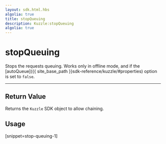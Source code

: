 ```yaml
---
layout: sdk.html.hbs
algolia: true
title: stopQueuing
description: Kuzzle:stopQueuing
algolia: true
---
```

  

# stopQueuing
Stops the requests queuing. Works only in offline mode, and if the [autoQueue]({{ site_base_path }}sdk-reference/kuzzle/#properties) option is set to `false`.

---

## Return Value

Returns the `Kuzzle` SDK object to allow chaining.

## Usage

[snippet=stop-queuing-1]
